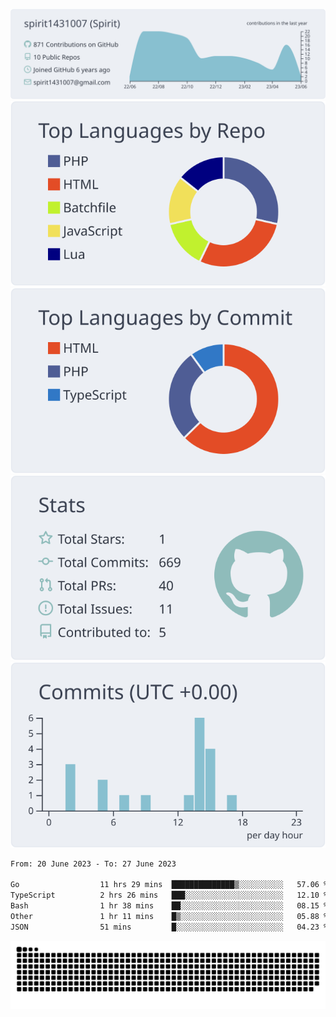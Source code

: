 [![](https://raw.githubusercontent.com/spirit1431007/spirit1431007/master/profile-summary-card-output/nord_bright/0-profile-details.svg)](https://git.io/spiritx)
[![](https://raw.githubusercontent.com/spirit1431007/spirit1431007/master/profile-summary-card-output/nord_bright/1-repos-per-language.svg)](https://git.io/spiritx) [![](https://raw.githubusercontent.com/spirit1431007/spirit1431007/master/profile-summary-card-output/nord_bright/2-most-commit-language.svg)](https://git.io/spiritx)
[![](https://raw.githubusercontent.com/spirit1431007/spirit1431007/master/profile-summary-card-output/nord_bright/3-stats.svg)](https://git.io/spiritx) [![](https://raw.githubusercontent.com/spirit1431007/spirit1431007/master/profile-summary-card-output/nord_bright/4-productive-time.svg)](https://git.io/spiritx)

<!--START_SECTION:waka-->

```txt
From: 20 June 2023 - To: 27 June 2023

Go                  11 hrs 29 mins  ██████████████▒░░░░░░░░░░   57.06 %
TypeScript          2 hrs 26 mins   ███░░░░░░░░░░░░░░░░░░░░░░   12.10 %
Bash                1 hr 38 mins    ██░░░░░░░░░░░░░░░░░░░░░░░   08.15 %
Other               1 hr 11 mins    █▒░░░░░░░░░░░░░░░░░░░░░░░   05.88 %
JSON                51 mins         █░░░░░░░░░░░░░░░░░░░░░░░░   04.23 %
```

<!--END_SECTION:waka-->

![contribution](https://github.com/spirit1431007/spirit1431007/blob/output/github-contribution-grid-snake.svg)
